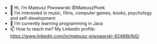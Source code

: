- 👋 Hi, I’m Mateusz Piwowarski @MateuszPivek
- 👀 I’m interested in music, films, computer games, books, psychology and self-development
- 🌱 I’m currently learning programming in Java
- 📫 How to reach me? My LinkedIn profile: https://www.linkedin.com/in/mateusz-piwowarski-92488b1b0/

